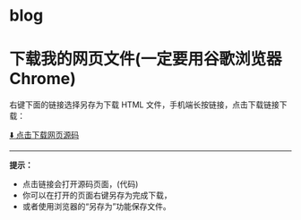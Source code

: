 # blog
# 下载我的网页文件(一定要用谷歌浏览器Chrome)

右键下面的链接选择另存为下载 HTML 文件，手机端长按链接，点击下载链接下载：

[⬇️ 点击下载网页源码](https://github.com/toby215/blog/raw/main/index(28).html)


---

**提示：**  
- 点击链接会打开源码页面，(代码)  
- 你可以在打开的页面右键另存为完成下载，  
- 或者使用浏览器的“另存为”功能保存文件。  

